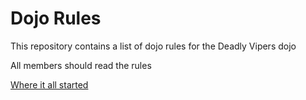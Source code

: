 Dojo Rules
==========

This repository contains a list of dojo rules for the Deadly Vipers dojo

All members should read the rules

[Where it all started](https://github.com/deadlyvipers)

